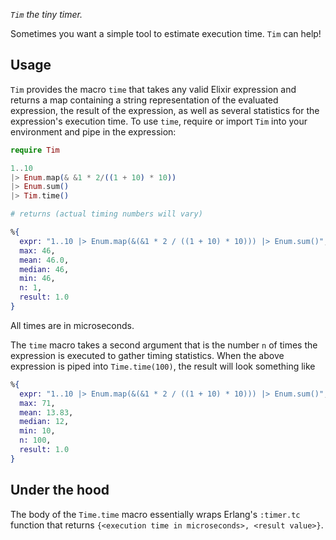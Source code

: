 _`Tim` the tiny timer._

Sometimes you want a simple tool to estimate execution time. `Tim` can help!

## Usage

`Tim` provides the macro `time` that takes any valid Elixir expression and returns a map
containing a string representation of the evaluated expression, the result of the 
expression, as well as several statistics for the expression's execution time. To use 
`time`, require or import `Tim` into your environment and pipe in the expression:

```elixir
require Tim

1..10 
|> Enum.map(& &1 * 2/((1 + 10) * 10)) 
|> Enum.sum() 
|> Tim.time()

# returns (actual timing numbers will vary)

%{
  expr: "1..10 |> Enum.map(&(&1 * 2 / ((1 + 10) * 10))) |> Enum.sum()",
  max: 46,
  mean: 46.0,
  median: 46,
  min: 46,
  n: 1,
  result: 1.0
}
```
All times are in microseconds.

The `time` macro takes a second argument that is the number `n` of times the expression
is executed to gather timing statistics. When the above expression is piped into
`Time.time(100)`, the result will look something like

```elixir
%{
  expr: "1..10 |> Enum.map(&(&1 * 2 / ((1 + 10) * 10))) |> Enum.sum()",
  max: 71,
  mean: 13.83,
  median: 12,
  min: 10,
  n: 100,
  result: 1.0
}
```

## Under the hood

The body of the `Time.time` macro essentially wraps Erlang's `:timer.tc` function that returns 
`{<execution time in microseconds>, <result value>}`.

